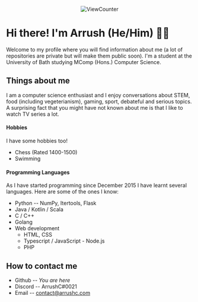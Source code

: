<!-- **ArrushC/ArrushC** is a ✨ _special_ ✨ repository because its `README.md` (this file) appears on your GitHub profile.-->
<p align="middle"> <img src="https://komarev.com/ghpvc/?username=ArrushC&label=Views&color=blue&style=plastic" alt="ViewCounter" /> </p>

# Hi there! I'm Arrush (He/Him) 👨‍💻

Welcome to my profile where you will find information about me (a lot of repositories are private but will make them public soon). I'm a student at the University of Bath studying MComp (Hons.) Computer Science.

<!--
I'm a Computer Science student that has endless passion and enthusiasm ever since I was introduced to the subject. This has motivated me to do everything I can possibly do to gain an in-depth knowledge about it. I have finished GCE Advanced Level qualifications (known as A-Levels) in May 2021 for Computer Science, Mathematics and Physics.

I learn and study unfamiliar topics usually within the scope of either Physics, Mathematics or Computer Science and Engineering
-->

## Things about me

I am a computer science enthusiast and I enjoy conversations about STEM, food (including vegeterianism), gaming, sport, debateful and serious topics. A surprising fact that you might have not known about me is that I like to watch TV series a lot.

#### Hobbies
I have some hobbies too!
- Chess (Rated 1400-1500)
- Swimming

#### Programming Languages
As I have started programming since December 2015 I have learnt several languages. Here are some of the ones I know:
- Python -- NumPy, Itertools, Flask
- Java / Kotlin / Scala
- C / C++
- Golang
- Web development
  - HTML, CSS
  - Typescript / JavaScript - Node.js
  - PHP

## How to contact me
- Github -- *You are here*
- Discord -- ArrushC#0021
- Email -- contact@arrushc.com
